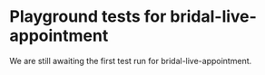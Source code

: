 # Playground tests for bridal-live-appointment
We are still awaiting the first test run for bridal-live-appointment.
